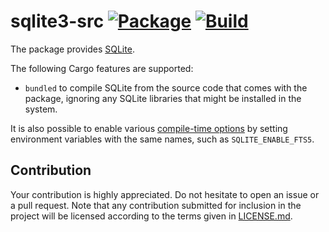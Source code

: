# sqlite3-src [![Package][package-img]][package-url] [![Build][build-img]][build-url]

The package provides [SQLite].

The following Cargo features are supported:

* `bundled` to compile SQLite from the source code that comes with the package,
  ignoring any SQLite libraries that might be installed in the system.

It is also possible to enable various [compile-time options] by setting
environment variables with the same names, such as
`SQLITE_ENABLE_FTS5`.


## Contribution

Your contribution is highly appreciated. Do not hesitate to open an issue or a
pull request. Note that any contribution submitted for inclusion in the project
will be licensed according to the terms given in [LICENSE.md](LICENSE.md).

[SQLite]: https://sqlite.org
[compile-time options]: https://www.sqlite.org/compile.html

[build-img]: https://github.com/stainless-steel/sqlite3-src/workflows/build/badge.svg
[build-url]: https://github.com/stainless-steel/sqlite3-src/actions/workflows/build.yml
[package-img]: https://img.shields.io/crates/v/sqlite3-src.svg
[package-url]: https://crates.io/crates/sqlite3-src
